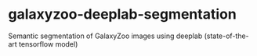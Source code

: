 # galaxyzoo-deeplab-segmentation
Semantic segmentation of GalaxyZoo images using deeplab (state-of-the-art tensorflow model)
